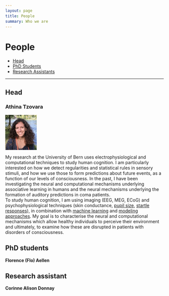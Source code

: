 ```yaml
---
layout: page
title: People
summary: Who we are
---
```


# People


* [Head](#head)
* [PhD Students](#phd-students)
* [Research Assistants](#research-assistants)

---

## Head

### Athina Tzovara

<img src="https://raw.githubusercontent.com/ccneuro/ccneuro.github.io/master/assets/img/posts/TzovaraAthina_Picture.jpg" alt="Smiley face" width="100" align="center"/>

<br/>
	
My research at the University of Bern uses electrophysiological and computational techniques to study human cognition. I am particularly interested on how we detect regularities and statistical rules in sensory stimuli, and how we use those to form predictions about future events, as a function of our levels of consciousness. 
In the past, I have been investigating the neural and computational mechanisms underlying associative learning in humans and the neural mechanisms underlying the formation of auditory predictions in coma patients.
<br/>
To study human cognition, I am using imaging (EEG, MEG, ECoG) and psychophysiological techniques (skin conductance, <a href = "http://onlinelibrary.wiley.com/doi/10.1111/psyp.12801/full">pupil size</a>, <a href = "http://onlinelibrary.wiley.com/doi/10.1111/psyp.12775/full">startle responses</a>), in combination with <a href = "http://www.sciencedirect.com/science/article/pii/S0031320311001440">machine learning</a> and <a href = "https://journals.plos.org/ploscompbiol/article?id=10.1371/journal.pcbi.1006243">modeling approaches</a>. My goal is to characterise the neural and computational mechanisms which allow healthy individuals to perceive their environment and ultimately, to examine how these are disrupted in patients with disorders of consciousness.

## PhD students

**Florence (Flo) Aellen**


## Research assistant

**Corinne Alison Donnay**

